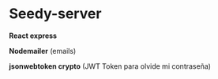 # Seedy-server

**React express**

**Nodemailer** (emails)

**jsonwebtoken crypto** (JWT Token para olvide mi contraseña)
